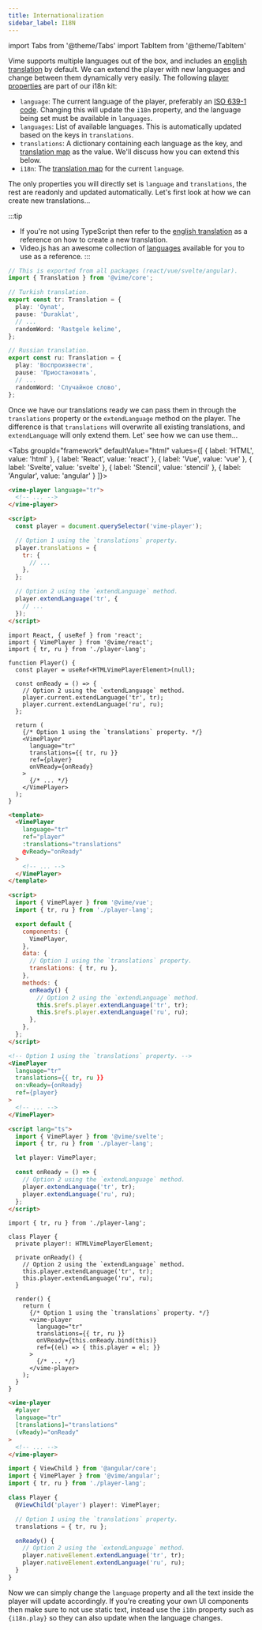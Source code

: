 ```yaml
---
title: Internationalization
sidebar_label: I18N
---
```


import Tabs from '@theme/Tabs'
import TabItem from '@theme/TabItem'

Vime supports multiple languages out of the box, and includes an [english translation][eng-translation] 
by default. We can extend the player with new languages and change between them dynamically very easily. 
The following [player properties](../components/core/player#properties) are part of our i18n kit:

- `language`: The current language of the player, preferably an [ISO 639-1 code][iso-639-1]. Changing 
this will update the `i18n` property, and the language being set must be available in `languages`.
- `languages`: List of available languages. This is automatically updated based on the keys in `translations`.
- `translations`: A dictionary containing each language as the key, and [translation map][translation-map] 
  as the value. We'll discuss how you can extend this below.
- `i18n`: The [translation map][translation-map] for the current `language`.

The only properties you will directly set is `language` and `translations`, the rest are readonly 
and updated automatically. Let's first look at how we can create new translations... 

:::tip
- If you're not using TypeScript then refer to the [english translation][eng-translation] as a 
reference on how to create a new translation.
- Video.js has an awesome collection of [languages][videojs-lang] available for you to use as a 
reference.
:::

```ts title="player-lang.ts"
// This is exported from all packages (react/vue/svelte/angular).
import { Translation } from '@vime/core';

// Turkish translation.
export const tr: Translation = {
  play: 'Oynat',
  pause: 'Duraklat',
  // ...
  randomWord: 'Rastgele kelime',
};

// Russian translation.
export const ru: Translation = {
  play: 'Воспроизвести',
  pause: 'Приостановить',
  // ...
  randomWord: 'Cлучайное слово',
};
```

Once we have our translations ready we can pass them in through the `translations` property or 
the `extendLanguage` method on the player. The difference is that `translations` will overwrite 
all existing translations, and `extendLanguage` will only extend them. Let' see how we can use them...

<Tabs
  groupId="framework"
  defaultValue="html"
  values={[
  { label: 'HTML', value: 'html' },
  { label: 'React', value: 'react' },
  { label: 'Vue', value: 'vue' },
  { label: 'Svelte', value: 'svelte' },
  { label: 'Stencil', value: 'stencil' },
  { label: 'Angular', value: 'angular' }
]}>

<TabItem value="html">

```html {9-13,16-18} title="player.html"
<vime-player language="tr">
  <!-- ... -->
</vime-player>

<script>
  const player = document.querySelector('vime-player');

  // Option 1 using the `translations` property.
  player.translations = {
    tr: {
      // ...
    },
  };

  // Option 2 using the `extendLanguage` method.
  player.extendLanguage('tr', {
    // ...
  });
</script>
```

</TabItem>

<TabItem value="react">

```tsx {10-11,18} title="Player.tsx"
import React, { useRef } from 'react';
import { VimePlayer } from '@vime/react';
import { tr, ru } from './player-lang';

function Player() {
  const player = useRef<HTMLVimePlayerElement>(null);

  const onReady = () => {
    // Option 2 using the `extendLanguage` method.
    player.current.extendLanguage('tr', tr);
    player.current.extendLanguage('ru', ru);
  };

  return (
    {/* Option 1 using the `translations` property. */}
    <VimePlayer 
      language="tr" 
      translations={{ tr, ru }}
      ref={player}
      onVReady={onReady}
    >
      {/* ... */}
    </VimePlayer>
  );
}
```

</TabItem>

<TabItem value="vue">

```html {5,22,27-28} title="Player.vue"
<template>
  <VimePlayer 
    language="tr"
    ref="player"
    :translations="translations"
    @vReady="onReady"
  >
    <!-- ... -->
  </VimePlayer>
</template>

<script>
  import { VimePlayer } from '@vime/vue';
  import { tr, ru } from './player-lang';

  export default {
    components: {
      VimePlayer,
    },
    data: {
      // Option 1 using the `translations` property.
      translations: { tr, ru },
    },
    methods: {
      onReady() {
        // Option 2 using the `extendLanguage` method.
        this.$refs.player.extendLanguage('tr', tr);
        this.$refs.player.extendLanguage('ru', ru);
      },
    },
  };
</script>
```

</TabItem>

<TabItem value="svelte">

```html {4,19-20} title="Player.svelte"
<!-- Option 1 using the `translations` property. -->
<VimePlayer
  language="tr"
  translations={{ tr, ru }}
  on:vReady={onReady}
  ref={player}
>
  <!-- ... -->
</VimePlayer>

<script lang="ts">
  import { VimePlayer } from '@vime/svelte';
  import { tr, ru } from './player-lang';

  let player: VimePlayer;

  const onReady = () => {
    // Option 2 using the `extendLanguage` method.
    player.extendLanguage('tr', tr);
    player.extendLanguage('ru', ru);
  };
</script>
```

</TabItem>

<TabItem value="stencil">

```tsx {8-9,17} title="player.tsx"
import { tr, ru } from './player-lang';

class Player {
  private player!: HTMLVimePlayerElement;

  private onReady() {
    // Option 2 using the `extendLanguage` method.
    this.player.extendLanguage('tr', tr);
    this.player.extendLanguage('ru', ru);
  }

  render() {
    return (
      {/* Option 1 using the `translations` property. */}
      <vime-player
        language="tr"
        translations={{ tr, ru }}
        onVReady={this.onReady.bind(this)}
        ref={(el) => { this.player = el; }}
      >
        {/* ... */}
      </vime-player>
    );
  }
}
```

</TabItem>

<TabItem value="angular">

```html {4} title="player.html"
<vime-player
  #player 
  language="tr"
  [translations]="translations"
  (vReady)="onReady"
>
  <!-- ... -->
</vime-player>
```

```ts {9,13-14} title="player.ts"
import { ViewChild } from '@angular/core';
import { VimePlayer } from '@vime/angular';
import { tr, ru } from './player-lang';

class Player {
  @ViewChild('player') player!: VimePlayer;

  // Option 1 using the `translations` property.
  translations = { tr, ru };

  onReady() {
    // Option 2 using the `extendLanguage` method.
    player.nativeElement.extendLanguage('tr', tr);
    player.nativeElement.extendLanguage('ru', ru);
  }
}
```

</TabItem>
    
</Tabs>

Now we can simply change the `language` property and all the text inside the player will update 
accordingly. If you're creating your own UI components then make sure to not use static text, instead
use the `i18n` property such as `{i18n.play}` so they can also update when the language changes.

[videojs-lang]: https://github.com/videojs/video.js/tree/main/lang
[iso-639-1]: https://en.wikipedia.org/wiki/List_of_ISO_639-1_codes
[eng-translation]: https://github.com/vime-js/vime/blob/master/packages/core/src/components/core/player/lang/en.ts
[translation-map]: https://github.com/vime-js/vime/blob/master/packages/core/src/components/core/player/lang/Translation.ts